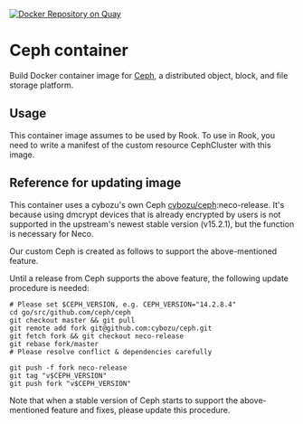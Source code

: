 [![Docker Repository on Quay](https://quay.io/repository/cybozu/ceph/status "Docker Repository on Quay")](https://quay.io/repository/cybozu/ceph)

Ceph container
==============

Build Docker container image for [Ceph][], a distributed object, block, and file storage platform.

Usage
-----

This container image assumes to be used by Rook.
To use in Rook, you need to write a manifest of the custom resource CephCluster with this image.

Reference for updating image
----------------------------

This container uses a cybozu's own Ceph [cybozu/ceph][]:neco-release. It's because using dmcrypt devices that is already encrypted by users is not supported in the upstream's newest stable version (v15.2.1), but the function is  necessary for Neco.

Our custom Ceph is created as follows to support the above-mentioned feature.

Until a release from Ceph supports the above feature, the following update procedure is needed:

```
# Please set $CEPH_VERSION, e.g. CEPH_VERSION="14.2.8.4"
cd go/src/github.com/ceph/ceph
git checkout master && git pull
git remote add fork git@github.com:cybozu/ceph.git
git fetch fork && git checkout neco-release
git rebase fork/master
# Please resolve conflict & dependencies carefully

git push -f fork neco-release
git tag "v$CEPH_VERSION"
git push fork "v$CEPH_VERSION"
```

Note that when a stable version of Ceph starts to support the above-mentioned feature and fixes, please update this procedure.

[Ceph]: https://github.com/ceph/ceph
[cybozu/ceph]: https://github.com/cybozu/ceph
